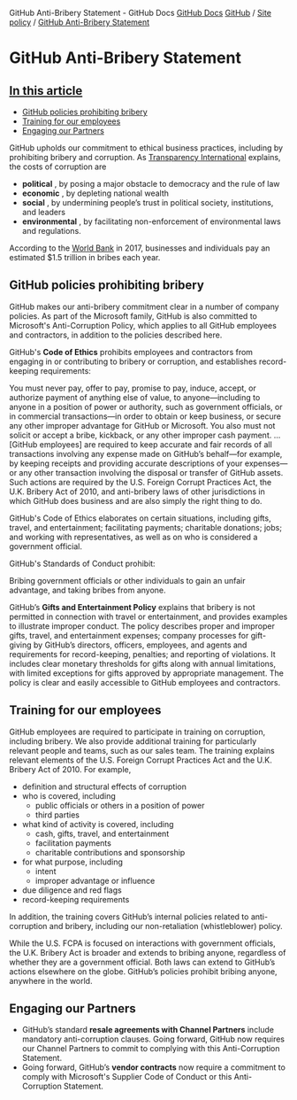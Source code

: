 GitHub Anti-Bribery Statement - GitHub Docs
[GitHub Docs](/en)
[GitHub](/en/github)
/
[Site policy](/en/github/site-policy)
/
[GitHub Anti-Bribery Statement](/en/github/site-policy/github-anti-bribery-statement)

# GitHub Anti-Bribery Statement

## [In this article](#in-this-article)
- [GitHub policies prohibiting bribery](#github-policies-prohibiting-bribery)
- [Training for our employees](#training-for-our-employees)
- [Engaging our Partners](#engaging-our-partners)

GitHub upholds our commitment to ethical business practices, including by prohibiting bribery and corruption. As
[Transparency International](https://www.transparency.org/what-is-corruption#costs-of-corruption)
explains, the costs of corruption are

- **political**
, by posing a major obstacle to democracy and the rule of law
- **economic**
, by depleting national wealth
- **social**
, by undermining people’s trust in political society, institutions, and leaders
- **environmental**
, by facilitating non-enforcement of environmental laws and regulations.

According to the
[World Bank](https://www.worldbank.org/en/topic/governance/brief/anti-corruption)
in 2017, businesses and individuals pay an estimated $1.5 trillion in bribes each year.

## GitHub policies prohibiting bribery

GitHub makes our anti-bribery commitment clear in a number of company policies. As part of the Microsoft family, GitHub is also committed to Microsoft's Anti-Corruption Policy, which applies to all GitHub employees and contractors, in addition to the policies described here.

GitHub's
**Code of Ethics**
prohibits employees and contractors from engaging in or contributing to bribery or corruption, and establishes record-keeping requirements:

You must never pay, offer to pay, promise to pay, induce, accept, or authorize payment of anything else of value, to anyone—including to anyone in a position of power or authority, such as government officials, or in commercial transactions—in order to obtain or keep business, or secure any other improper advantage for GitHub or Microsoft. You also must not solicit or accept a bribe, kickback, or any other improper cash payment. ... [GitHub employees] are required to keep accurate and fair records of all transactions involving any expense made on GitHub’s behalf—for example, by keeping receipts and providing accurate descriptions of your expenses—or any other transaction involving the disposal or transfer of GitHub assets. Such actions are required by the U.S. Foreign Corrupt Practices Act, the U.K. Bribery Act of 2010, and anti-bribery laws of other jurisdictions in which GitHub does business and are also simply the right thing to do.

GitHub's Code of Ethics elaborates on certain situations, including gifts, travel, and entertainment; facilitating payments; charitable donations; jobs; and working with representatives, as well as on who is considered a government official.

GitHub's Standards of Conduct prohibit:

Bribing government officials or other individuals to gain an unfair advantage, and taking bribes from anyone.

GitHub’s
**Gifts and Entertainment Policy**
explains that bribery is not permitted in connection with travel or entertainment, and provides examples to illustrate improper conduct. The policy describes proper and improper gifts, travel, and entertainment expenses; company processes for gift-giving by GitHub’s directors, officers, employees, and agents and requirements for record-keeping, penalties; and reporting of violations. It includes clear monetary thresholds for gifts along with annual limitations, with limited exceptions for gifts approved by appropriate management. The policy is clear and easily accessible to GitHub employees and contractors.

## Training for our employees

GitHub employees are required to participate in training on corruption, including bribery. We also provide additional training for particularly relevant people and teams, such as our sales team. The training explains relevant elements of the U.S. Foreign Corrupt Practices Act and the U.K. Bribery Act of 2010. For example,

- definition and structural effects of corruption
- who is covered, including
	- public officials or others in a position of power
	- third parties
- what kind of activity is covered, including
	- cash, gifts, travel, and entertainment
	- facilitation payments
	- charitable contributions and sponsorship
- for what purpose, including
	- intent
	- improper advantage or influence
- due diligence and red flags
- record-keeping requirements

In addition, the training covers GitHub’s internal policies related to anti-corruption and bribery, including our non-retaliation (whistleblower) policy.

While the U.S. FCPA is focused on interactions with government officials, the U.K. Bribery Act is broader and extends to bribing anyone, regardless of whether they are a government official. Both laws can extend to GitHub’s actions elsewhere on the globe. GitHub’s policies prohibit bribing anyone, anywhere in the world.

## Engaging our Partners
- GitHub’s standard
**resale agreements with Channel Partners**
include mandatory anti-corruption clauses. Going forward, GitHub now requires our Channel Partners to commit to complying with this Anti-Corruption Statement.
- Going forward, GitHub’s
**vendor contracts**
now require a commitment to comply with Microsoft's Supplier Code of Conduct or this Anti-Corruption Statement.
